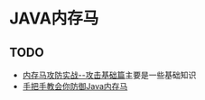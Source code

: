 # JAVA内存马



## TODO

- [内存马攻防实战--攻击基础篇](https://mp.weixin.qq.com/s/HODFJF3NJmsDW2Lcd-ebIg)主要是一些基础知识
- [手把手教会你防御Java内存马](https://mp.weixin.qq.com/s/OVsdm6DST6ISgMy5rkBAiA)